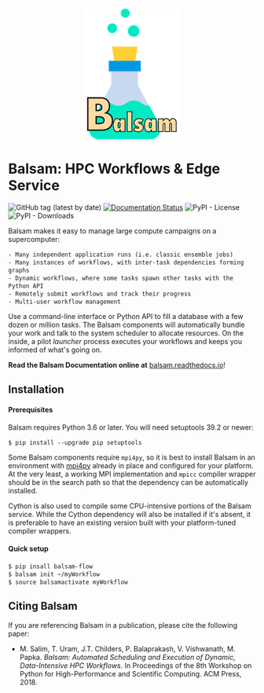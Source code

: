 <p align="center">
<img align="center" src="docs/_static/logo/small3.png">
</p>

# Balsam: HPC Workflows & Edge Service

![GitHub tag (latest by date)](https://img.shields.io/github/tag-date/balsam-alcf/balsam.svg?label=version)
[![Documentation Status](https://readthedocs.org/projects/balsam/badge/?version=latest)](https://balsam.readthedocs.io/en/latest/?badge=latest)
![PyPI - License](https://img.shields.io/pypi/l/deephyper.svg)
![PyPI - Downloads](https://img.shields.io/pypi/dm/deephyper.svg?label=Pypi%20downloads)


Balsam makes it easy to manage large compute campaigns on a supercomputer:

    - Many independent application runs (i.e. classic ensemble jobs)
    - Many instances of workflows, with inter-task dependencies forming graphs
    - Dynamic workflows, where some tasks spawn other tasks with the Python API
    - Remotely submit workflows and track their progress
    - Multi-user workflow management

Use a command-line interface or Python API to fill a database with a few dozen
or million tasks.  The Balsam components will automatically bundle your work
and talk to the system scheduler to allocate resources.  On the inside, a pilot
*launcher* process executes your workflows and keeps you informed of what's
going on.

**Read the Balsam Documentation online at** [balsam.readthedocs.io](https://balsam.readthedocs.io/en/latest/)!


## Installation

#### Prerequisites
Balsam requires Python 3.6 or later.  You will need setuptools 39.2 or newer:

```console
$ pip install --upgrade pip setuptools
```

Some Balsam components require `mpi4py`, so it is best to install Balsam in an
environment with [mpi4py](https://github.com/mpi4py/mpi4py) already in place
and configured for your platform.  At the very least, a working MPI
implementation and `mpicc` compiler wrapper should be in the search path so
that the dependency can be automatically installed.

Cython is also used to compile some CPU-intensive portions of the Balsam
service.  While the Cython dependency will also be installed if it's absent, it
is preferable to have an existing version built with your platform-tuned compiler wrappers.


#### Quick setup

```console
$ pip insall balsam-flow
$ balsam init ~/myWorkflow
$ source balsamactivate myWorkflow
```

## Citing Balsam
If you are referencing Balsam in a publication, please cite the following paper:

-  M. Salim, T. Uram, J.T. Childers, P. Balaprakash, V. Vishwanath, M. Papka. *Balsam: Automated Scheduling and Execution of Dynamic, Data-Intensive HPC Workflows*. In Proceedings of the 8th Workshop on Python for High-Performance and Scientific Computing. ACM Press, 2018.

